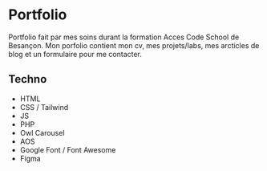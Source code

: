 # Portfolio

Portfolio fait par mes soins durant la formation Acces Code School de Besançon.
Mon porfolio contient mon cv, mes projets/labs, mes arcticles de blog et un formulaire pour me contacter.


## Techno

- HTML
- CSS / Tailwind
- JS
- PHP
- Owl Carousel
- AOS
- Google Font / Font Awesome
- Figma